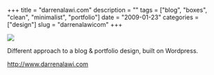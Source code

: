 +++
title = "darrenalawi.com"
description = ""
tags = ["blog", "boxes", "clean", "minimalist", "portfolio"]
date = "2009-01-23"
categories = ["design"]
slug = "darrenalawicom"
+++


 

  <div id="screens-thumbs" class="clearfix">
    <div class="txt-center" id="design-submission"><a href="http://www.darrenalawi.com/"><img id='bluga-thumbnail-1465' class='bluga-thumbnail large' src='/media/bluga/
wt4979f79ae1da3_0.jpg'/></a></div>  
  </div>   
<p>Different approach to a blog &amp; portfolio design, built on Wordpress.</p>
<p><a href="http://www.darrenalawi.com/">http://www.darrenalawi.com</a></p>




